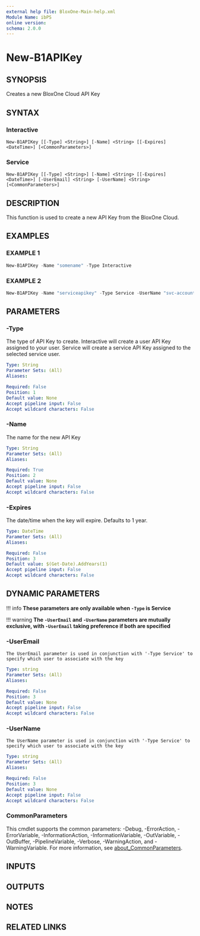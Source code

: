 ```yaml
---
external help file: BloxOne-Main-help.xml
Module Name: ibPS
online version:
schema: 2.0.0
---
```


# New-B1APIKey

## SYNOPSIS
Creates a new BloxOne Cloud API Key

## SYNTAX

### Interactive
```
New-B1APIKey [[-Type] <String>] [-Name] <String> [[-Expires] <DateTime>] [<CommonParameters>]
```

### Service
```
New-B1APIKey [[-Type] <String>] [-Name] <String> [[-Expires] <DateTime>] [-UserEmail] <String> [-UserName] <String> [<CommonParameters>]
```

## DESCRIPTION
This function is used to create a new API Key from the BloxOne Cloud.

## EXAMPLES

### EXAMPLE 1
```powershell
New-B1APIKey -Name "somename" -Type Interactive
```

### EXAMPLE 2
```powershell
New-B1APIKey -Name "serviceapikey" -Type Service -UserName "svc-account-name"
```

## PARAMETERS

### -Type
The type of API Key to create.
Interactive will create a user API Key assigned to your user.
Service will create a service API Key assigned to the selected service user.

```yaml
Type: String
Parameter Sets: (All)
Aliases:

Required: False
Position: 1
Default value: None
Accept pipeline input: False
Accept wildcard characters: False
```

### -Name
The name for the new API Key

```yaml
Type: String
Parameter Sets: (All)
Aliases:

Required: True
Position: 2
Default value: None
Accept pipeline input: False
Accept wildcard characters: False
```

### -Expires
The date/time when the key will expire. Defaults to 1 year.

```yaml
Type: DateTime
Parameter Sets: (All)
Aliases:

Required: False
Position: 3
Default value: $(Get-Date).AddYears(1)
Accept pipeline input: False
Accept wildcard characters: False
```

## DYNAMIC PARAMETERS
!!! info
    **These parameters are only available when `-Type` is Service**

!!! warning
    **The `-UserEmail` and `-UserName` parameters are mutually exclusive, with `-UserEmail` taking preference if both are specified**

### -UserEmail
    The UserEmail parameter is used in conjunction with '-Type Service' to specify which user to associate with the key

```yaml
Type: string
Parameter Sets: (All)
Aliases:

Required: False
Position: 3
Default value: None
Accept pipeline input: False
Accept wildcard characters: False
```

### -UserName
    The UserName parameter is used in conjunction with '-Type Service' to specify which user to associate with the key

```yaml
Type: string
Parameter Sets: (All)
Aliases:

Required: False
Position: 3
Default value: None
Accept pipeline input: False
Accept wildcard characters: False
```

### CommonParameters
This cmdlet supports the common parameters: -Debug, -ErrorAction, -ErrorVariable, -InformationAction, -InformationVariable, -OutVariable, -OutBuffer, -PipelineVariable, -Verbose, -WarningAction, and -WarningVariable. For more information, see [about_CommonParameters](http://go.microsoft.com/fwlink/?LinkID=113216).

## INPUTS

## OUTPUTS

## NOTES

## RELATED LINKS
